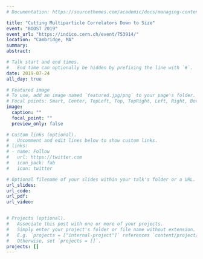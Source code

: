 ```yaml
---
# Documentation: https://sourcethemes.com/academic/docs/managing-content/

title: "Cutting Multiparticle Correlators Down to Size"
event: "BOOST 2019"
event_url: "https://indico.cern.ch/event/753914/"
location: "Cambridge, MA"
summary:
abstract:

# Talk start and end times.
#   End time can optionally be hidden by prefixing the line with `#`.
date: 2019-07-24
all_day: true

# Featured image
# To use, add an image named `featured.jpg/png` to your page's folder. 
# Focal points: Smart, Center, TopLeft, Top, TopRight, Left, Right, BottomLeft, Bottom, BottomRight.
image:
  caption: ""
  focal_point: ""
  preview_only: false

# Custom links (optional).
#   Uncomment and edit lines below to show custom links.
# links:
# - name: Follow
#   url: https://twitter.com
#   icon_pack: fab
#   icon: twitter

# Optional filename of your slides within your talk's folder or a URL.
url_slides:
url_code:
url_pdf:
url_video:


# Projects (optional).
#   Associate this post with one or more of your projects.
#   Simply enter your project's folder or file name without extension.
#   E.g. `projects = ["internal-project"]` references `content/project/deep-learning/index.md`.
#   Otherwise, set `projects = []`.
projects: []
---
```

